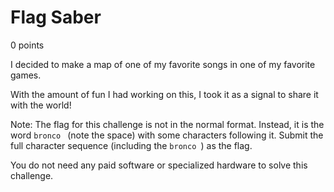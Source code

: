 # Flag Saber
0 points

I decided to make a map of one of my favorite songs in one of my favorite games.

With the amount of fun I had working on this, I took it as a signal to share it with the world!

Note: The flag for this challenge is not in the normal format. Instead, it is the word `bronco ` (note the space) with some characters following it. 
Submit the full character sequence (including the `bronco `) as the flag.

You do not need any paid software or specialized hardware to solve this challenge.
